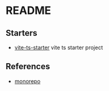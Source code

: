 # README


## Starters

- [vite-ts-starter](https://github.com/fluent-qa/ts-lib-starter) vite ts starter project


## References

- [monorepo](https://monorepo.tools/)